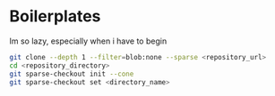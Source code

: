 # Boilerplates
Im so lazy, especially when i have to begin

```bash
git clone --depth 1 --filter=blob:none --sparse <repository_url>
cd <repository_directory>
git sparse-checkout init --cone
git sparse-checkout set <directory_name>
```

